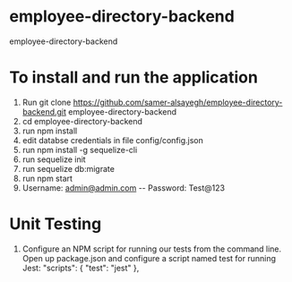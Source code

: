 # employee-directory-backend
employee-directory-backend

# To install and run the application
1. Run git clone https://github.com/samer-alsayegh/employee-directory-backend.git employee-directory-backend
2. cd employee-directory-backend
3. run npm install
4. edit databse credentials in file config/config.json
5. run npm install -g sequelize-cli
6. run sequelize init
7. run sequelize db:migrate
8. run npm start
9. Username: admin@admin.com -- Password: Test@123

# Unit Testing
1. Configure an NPM script for running our tests from the command line. Open up package.json and configure a script named test for running Jest:
"scripts": {
    "test": "jest"
  },

